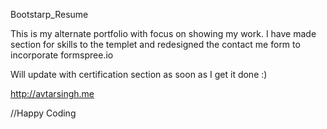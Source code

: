 Bootstarp_Resume

This is my alternate portfolio with focus on showing my work.
I have made section for skills to the templet and redesigned the 
contact me form to incorporate formspree.io 

Will update with certification section as soon as I get it done :)

http://avtarsingh.me

//Happy Coding
